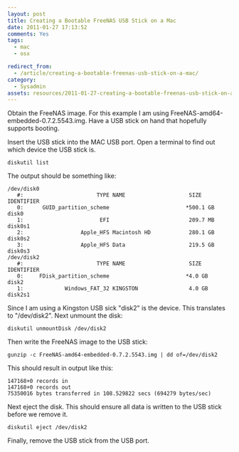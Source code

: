 ```yaml
---
layout: post
title: Creating a Bootable FreeNAS USB Stick on a Mac
date: 2011-01-27 17:13:52
comments: Yes
tags:
  - mac
  - osx

redirect_from:
  - /article/creating-a-bootable-freenas-usb-stick-on-a-mac/
category:
  - Sysadmin
assets: resources/2011-01-27-creating-a-bootable-freenas-usb-stick-on-a-mac
---
```


Obtain the FreeNAS image. For this example I am using FreeNAS-amd64-embedded-0.7.2.5543.img. Have a USB stick on hand that hopefully supports booting.

Insert the USB stick into the MAC USB port. Open a terminal to find out which device the USB stick is.

    diskutil list


The output should be something like:

    /dev/disk0
       #:                       TYPE NAME                    SIZE       IDENTIFIER
       0:      GUID_partition_scheme                        *500.1 GB   disk0
       1:                        EFI                         209.7 MB   disk0s1
       2:                  Apple_HFS Macintosh HD            280.1 GB   disk0s2
       3:                  Apple_HFS Data                    219.5 GB   disk0s3
    /dev/disk2
       #:                       TYPE NAME                    SIZE       IDENTIFIER
       0:     FDisk_partition_scheme                        *4.0 GB     disk2
       1:             Windows_FAT_32 KINGSTON                4.0 GB     disk2s1


Since I am using a Kingston USB sick "disk2" is the device. This translates to "/dev/disk2".  Next unmount the disk:

    diskutil unmountDisk /dev/disk2


Then write the FreeNAS image to the USB stick:

    gunzip -c FreeNAS-amd64-embedded-0.7.2.5543.img | dd of=/dev/disk2


This should result in output like this:

    147168+0 records in
    147168+0 records out
    75350016 bytes transferred in 108.529822 secs (694279 bytes/sec)


Next eject the disk. This should ensure all data is written to the USB stick before we remove it.

    diskutil eject /dev/disk2


Finally, remove the USB stick from the USB port.


